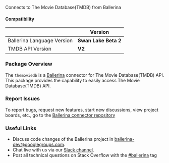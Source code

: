 Connects to The Movie Database(TMDB) from Ballerina

#### Compatibility
|                               | Version               |
|-------------------------------|-----------------------|
| Ballerina Language Version    |  **Swan Lake Beta 2** |
|       TMDB API Version        |         **V2**        |

### Package Overview
The `themoviedb` is a [Ballerina](https://ballerina.io/) connector for The Movie Database(TMDB) API.
This package provides the capability to easily access The Movie Database(TMDB) API.
### Report Issues
To report bugs, request new features, start new discussions, view project boards, etc., go to the [Ballerina connector repository](link)
### Useful Links
- Discuss code changes of the Ballerina project in [ballerina-dev@googlegroups.com](mailto:ballerina-dev@googlegroups.com).
- Chat live with us via our [Slack channel](https://ballerina.io/community/slack/).
- Post all technical questions on Stack Overflow with the [#ballerina](https://stackoverflow.com/questions/tagged/ballerina) tag

